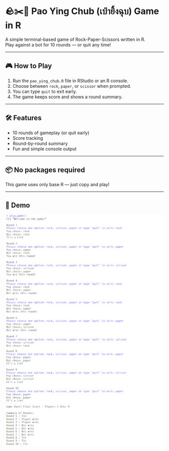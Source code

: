 # 🪨✂️📄 Pao Ying Chub (เป่ายิ้งฉุบ) Game in R
A simple terminal-based game of Rock-Paper-Scissors written in R.  
Play against a bot for 10 rounds — or quit any time!

---

## 🎮 How to Play

1. Run the `pao_ying_chub.R` file in RStudio or an R console.
2. Choose between `rock`, `paper`, or `scissor` when prompted.
3. You can type `quit` to exit early.
4. The game keeps score and shows a round summary.

---

## 🛠 Features

- 10 rounds of gameplay (or quit early)
- Score tracking
- Round-by-round summary
- Fun and simple console output

---

## 📦 No packages required

This game uses only base R — just copy and play!

---

## 📸 Demo 
![PAO_YING_CHUB](images/PAO_YING_CHUB.jpg)

